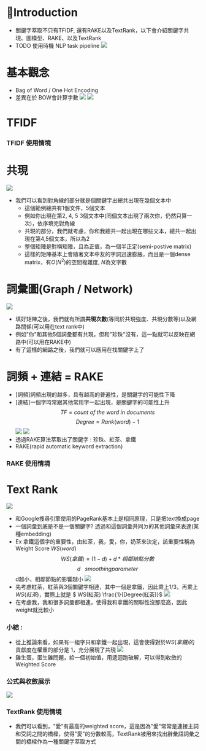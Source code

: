 # Introduction 
* 關鍵字萃取不只有TFIDF, 還有RAKE以及TextRank，以下會介紹關鍵字共現、圖模型、RAKE、以及TextRank
* TODO 使用時機
NLP task pipeline
<img src = '/images/keywordExtraction_1.png'></img>
# 基本觀念
* Bag of Word / One Hot Encoding
* 差異在於 BOW會計算字數
<img src = '/images/keywordExtraction_2.png'></img>
<img src = '/images/keywordExtraction_3.png'></img>
# TFIDF 
### TFIDF 使用情境
# 共現
<img src = '/images/keywordExtraction_4.png'></img>
* 我們可以看到對角線的部分就是個關鍵字出總共出現在幾個文本中
  * 這個範例總共有1個文件，5個文本
  * 例如你出現在第2, 4, 5 3個文本中(同個文本出現了兩次你，仍然只算一次)，依序填完對角線
  * 共現的部分，我們就考慮，你和我總共一起出現在哪些文本，總共一起出現在第4,5個文本，所以為2
  * 整個矩陣是對稱矩陣，且為正值，為一個半正定(semi-postive matrix)
  * 這樣的矩陣基本上會隨著文本中友的字詞迅速膨脹，而且是一個dense matrix，有$O(N^{2})$的空間複雜度, $N$為文字數
# 詞彙圖(Graph / Network)
<img src = '/images/keywordExtraction_5.png'></img>
* 填好矩陣之後，我們就有所謂**共現次數**(等同於共現強度、共現分數等)以及網路關係(可以用在text rank中)
* 例如"你"和其他5個詞彙都有共現，但和"珍珠"沒有，這一點就可以反映在網路中(可以用在RAKE中)
* 有了這樣的網路之後，我們就可以應用在找關鍵字上了
# 詞頻 + 連結 = RAKE
* [詞頻]詞頻出現的越多，具有越高的普遍性，是關鍵字的可能性下降
* [連結]一個字時常跟其他常用字一起出現，是關鍵字的可能性上升
$$
TF = count~of~the~word~in~documents
$$
$$
Degree = Rank(word) - 1
$$
<img src = '/images/keywordExtraction_6.png'></img>
<img src = '/images/keywordExtraction_7.png'></img>
* 透過RAKE算法萃取出了關鍵字 : 珍珠、紅茶、拿鐵
* RAKE(rapid automatic keyword extraction)
### RAKE 使用情境
# Text Rank 
<img src = '/images/keywordExtraction_8.png'></img>
* 和Google搜尋引擎使用的PageRank基本上是相同原理，只是把text換成page
* 一個詞彙到底是不是一個關鍵字? 透過和這個詞彙共同ㄉ的其他詞彙來表達(某種embedding)
* Ex 拿鐵這個字的重要性，由紅茶，我，愛，你，奶茶來決定，該重要性稱為Weight Score $WS(word)$
$$
WS(拿鐵) = (1-d) + d*相鄰結點分數
$$
$$
d~~~ smoothing parameter
$$
d越小，相鄰節點的影響越小
<img src = '/images/keywordExtraction_9.png'></img>
* 先考慮紅茶，紅茶與3個關鍵字相連，其中一個是拿鐵，因此乘上1/3，再乘上$WS(紅茶)$，實際上就是 $ WS(紅茶) \frac{1}{Degree(紅茶)}$
<img src = '/images/keywordExtraction_10.png'></img>
* 在考慮我，我和很多詞彙都相連，使得我和拿鐵的關聯性沒那麼高，因此weight就比較小
### 小結 : 
* 從上推論來看，如果有一組字只和拿鐵一起出現，這會使得對於$WS(拿鐵)$的貢獻度在權重的部分是 1，充分展現了共現
<img src = '/images/keywordExtraction_11.png'></img>
* 雞生蛋，蛋生雞問題，給一個初始值，用遞迴跑破解，可以得到收斂的Weighted Score
### 公式與收斂展示
<img src = '/images/keywordExtraction_12.png'></img>
### TextRank 使用情境
* 我們可以看到，"愛"有最高的weighted score，這是因為"愛"常常是連接主詞和受詞之間的橋樑，使得"愛"的分數較高，TextRank被用來找出辭彙語詞彙之間的橋樑作為一種關鍵字萃取方式